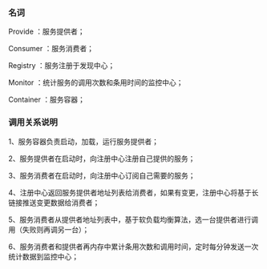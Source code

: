###  名词

Provide ：服务提供者；

Consumer ：服务消费者；

Registry ：服务注册于发现中心；

Monitor ：统计服务的调用次数和条用时间的监控中心；

Container ：服务容器；



### 调用关系说明

1、服务容器负责启动，加载，运行服务提供者；

2、服务提供者在启动时，向注册中心注册自己提供的服务；

3、服务消费者在启动时，向注册中心订阅自己需要的服务；

4、注册中心返回服务提供者地址列表给消费者，如果有变更，注册中心将基于长链接推送变更数据给消费者；

5、服务消费者从提供者地址列表中，基于软负载均衡算法，选一台提供者进行调用（失败则再调另一台）；

6、服务消费者和提供者再内存中累计条用次数和调用时间，定时每分钟发送一次统计数据到监控中心；





